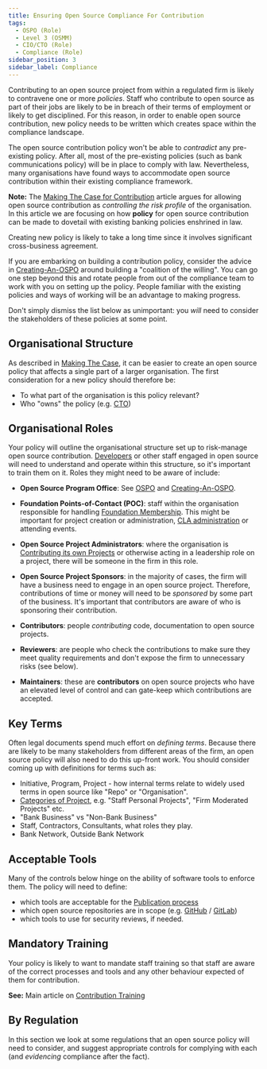 ```yaml
---
title: Ensuring Open Source Compliance For Contribution
tags: 
  - OSPO (Role)
  - Level 3 (OSMM)
  - CIO/CTO (Role)
  - Compliance (Role)
sidebar_position: 3
sidebar_label: Compliance
---
```


Contributing to an open source project from within a regulated firm is likely to contravene one or more _policies_.   Staff who contribute to open source as part of their jobs are likely to be in breach of their terms of employment or likely to get disciplined.   For this reason, in order to enable open source contribution, new policy needs to be written which creates space within the compliance landscape.

The open source contribution policy won't be able to _contradict_ any pre-existing policy.  After all, most of the pre-existing policies (such as bank communications policy) will be in place to comply with law.  Nevertheless, many organisations have found ways to accommodate open source contribution within their existing compliance framework.  

**Note:** The [Making The Case for Contribution](Making-The-Case) article argues for allowing open source contribution as _controlling the risk profile_ of the organisation.   In this article we are focusing on how **policy** for open source contribution can be made to dovetail with existing banking policies enshrined in law.

<BoxOut title="Warning" image="/img/bok/warning.png">

Creating new policy is likely to take a long time since it involves significant cross-business agreement.

If you are embarking on building a contribution policy, consider the advice in [Creating-An-OSPO](../Level-2/Creating-An-OSPO) around building a "coalition of the willing".   You can go one step beyond this and rotate people from out of the compliance team to work with you on setting up the policy.  People familiar with the existing policies and ways of working will be an advantage to making progress.

Don't simply dismiss the list below as unimportant: you _will_ need to consider the stakeholders of these policies at some point.

</BoxOut>

## Organisational Structure

As described in [Making The Case](Making-The-Case), it can be easier to create an open source policy that affects a single part of a larger organisation.  The first consideration for a new policy should therefore be:

 - To what part of the organisation is this policy relevant?
 - Who "owns" the policy (e.g. [CTO](../../Roles/CTO))
 
## Organisational Roles

Your policy will outline the organisational structure set up to risk-manage open source contribution.  [Developers](../../Roles/Developer) or other staff engaged in open source will need to understand and operate within this structure, so it's important to train them on it.  Roles they might need to be aware of include:

- **Open Source Program Office**: See [OSPO](../../Roles/OSPO) and [Creating-An-OSPO](../Level-2/Creating-An-OSPO).

- **Foundation Points-of-Contact (POC)**:  staff within the organisation responsible for handling [Foundation Membership](../Level-4/Foundations).  This might be important for project creation or administration, [CLA administration](../../Artifacts/CLAs-And-DCOs) or attending events.

- **Open Source Project Administrators**: where the organisation is [Contributing its own Projects](../Level-4/Contributing-A-Project) or otherwise acting in a leadership role on a project, there will be someone in the firm in this role.   

- **Open Source Project Sponsors**:  in the majority of cases, the firm will have a business need to engage in an open source project.  Therefore, contributions of time or money will need to be _sponsored_ by some part of the business.  It's important that contributors are aware of who is sponsoring their contribution.

- **Contributors**: people _contributing_ code, documentation to open source projects. 

- **Reviewers**: are people who check the contributions to make sure they meet quality requirements and don't expose the firm to unnecessary risks (see below). 

- **Maintainers**: these are **contributors** on open source projects who have an elevated level of control and can gate-keep which contributions are accepted.
 
## Key Terms

Often legal documents spend much effort on _defining terms_.  Because there are likely to be many stakeholders from different areas of the firm, an open source policy will also need to do this up-front work.  You should consider coming up with definitions for terms such as:

 - Initiative, Program, Project - how internal terms relate to widely used terms in open source like "Repo" or "Organisation".
 - [Categories of Project](Making-The-Case#project-categorization), e.g. "Staff Personal Projects", "Firm Moderated Projects" etc.
 - "Bank Business" vs "Non-Bank Business"
 - Staff, Contractors, Consultants, what roles they play.
 - Bank Network, Outside Bank Network
 
## Acceptable Tools

Many of the controls below hinge on the ability of software tools to enforce them.  The policy will need to define:

- which tools are acceptable for the [Publication process](Publication) 
- which open source repositories are in scope (e.g. [GitHub](https://github.com) / [GitLab](https://gitlab.com))
- which tools to use for security reviews, if needed.


## Mandatory Training

Your policy is likely to want to mandate staff training so that staff are aware of the correct processes and tools and any other behaviour expected of them for contribution.

**See:** Main article on [Contribution Training](Contribution-Training) 

## By Regulation

In this section we look at some regulations that an open source policy will need to consider, and suggest appropriate controls for complying with each (and _evidencing_ compliance after the fact).

<BokTagList tag="Contribution" filter="Regulations" />
